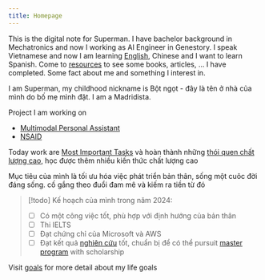 ```yaml
---
title: Homepage
---
```


This is the digital note for Superman. I have bachelor background in Mechatronics and now I working as AI Engineer in Genestory. I speak Vietnamese and now I am learning [English](English.md), Chinese and I want to learn Spanish. Come to [resources](Resources.md) to see some books, articles, ... I have completed. Some fact about me and something I interest in.

I am Superman, my childhood nickname is Bột ngọt - đây là tên ở nhà của mình do bố mẹ mình đặt. I am a Madridista.

Project I am working on

- [Multimodal Personal Assistant](Assistant.md)
- [NSAID](NSAID.md)

Today work are [Most Important Tasks](To%20do.md) và hoàn thành những [thói quen chất lượng cao](), học được thêm nhiều kiến thức chất lượng cao

Mục tiêu của mình là tối ưu hóa việc phát triển bản thân, sống một cuôc đời đáng sống. cố gắng theo đuổi đam mê và kiếm ra tiền từ đó

> [!todo] Kế hoạch của mình trong năm 2024:
> - [ ] Có một công việc tốt, phù hợp với định hướng của bản thân
> - [ ] Thi IELTS
> - [ ] Đạt chứng chỉ của Microsoft và AWS
> - [ ] Đạt kết quả [nghiên cứu](Researcher.md) tốt, chuẩn bị để có thể pursuit [master program](Education.md#Master%20Program) with scholarship

Visit [goals](Goals.md) for more detail about my life goals